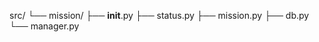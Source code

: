src/
└── mission/
    ├── __init__.py
    ├── status.py
    ├── mission.py
    ├── db.py
    └── manager.py